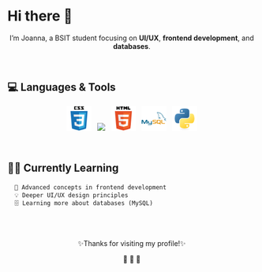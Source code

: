 # Hi there 👋  

<p align="center">
I’m Joanna, a BSIT student focusing on <b>UI/UX</b>, <b>frontend development</b>, and <b>databases</b>.
</p>
<br>

## 💻 Languages & Tools  

<p align="center"> 
  <img src="https://raw.githubusercontent.com/devicons/devicon/master/icons/css3/css3-original-wordmark.svg" width="50"/> &nbsp;
  <img src="https://www.vectorlogo.zone/logos/figma/figma-icon.svg" width="50"/> &nbsp;
  <img src="https://raw.githubusercontent.com/devicons/devicon/master/icons/html5/html5-original-wordmark.svg" width="50"/> &nbsp;
  <img src="https://raw.githubusercontent.com/devicons/devicon/master/icons/mysql/mysql-original-wordmark.svg" width="50"/> &nbsp;
  <img src="https://raw.githubusercontent.com/devicons/devicon/master/icons/python/python-original.svg" width="50"/>
</p>
<br>

## 👩‍💻 Currently Learning  

      🎨 Advanced concepts in frontend development  
      💡 Deeper UI/UX design principles  
      🗄️ Learning more about databases (MySQL)

<br>
<br>

<p align="center">  
✨Thanks for visiting my profile!✨  
</p>

<p align="center">  
  🌸 🌸 🌸
</p>
